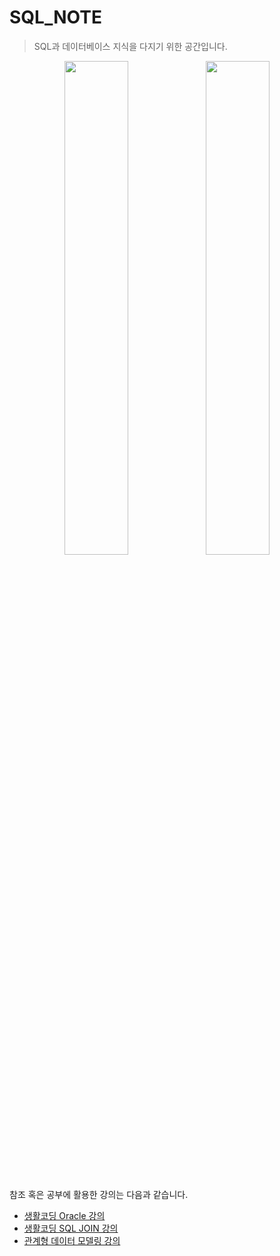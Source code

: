 # SQL_NOTE
> SQL과 데이터베이스 지식을 다지기 위한 공간입니다. 

<center><img src="https://user-images.githubusercontent.com/58945760/94521133-7eac2f80-0268-11eb-9b63-61cbe544562b.png" width="45%"><img src="https://user-images.githubusercontent.com/58945760/94521157-866bd400-0268-11eb-8bf6-695dc2feb6c7.png" width="45%"></center>

<br><br>
참조 혹은 공부에 활용한 강의는 다음과 같습니다.
- [생활코딩 Oracle 강의](https://opentutorials.org/course/3885) 
- [생활코딩 SQL JOIN 강의](https://opentutorials.org/course/3884) 
- [관계형 데이터 모델링 강의](https://opentutorials.org/course/3883)
